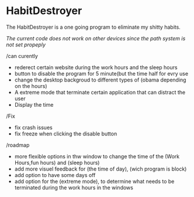 # HabitDestroyer
The HabitDestroyer is a one going program to eliminate my shitty habits.

*The current code does not work on other devices since the path system is not set propeply*

/can curently

- rederect certain website during the work hours and the sleep hours
- button to disable the program for 5 minute(but the time half for evry use
- change the desktop backgroud to different types of (obama depending on the hours)
- A extreme mode that terminate certain application that can distract the user
- Display the time

/Fix

- fix crash issues
- fix freeze when clicking the disable button

/roadmap

- more flexible options in thw window to change the time of the (Work Hours,fun hours) and (sleep hours)
- add more visuel feedback for (the time of day), (wich program is block)
- add option to have some days off
- add option for the (extreme mode), to determine what needs to be terminated during the work hours in the windows


